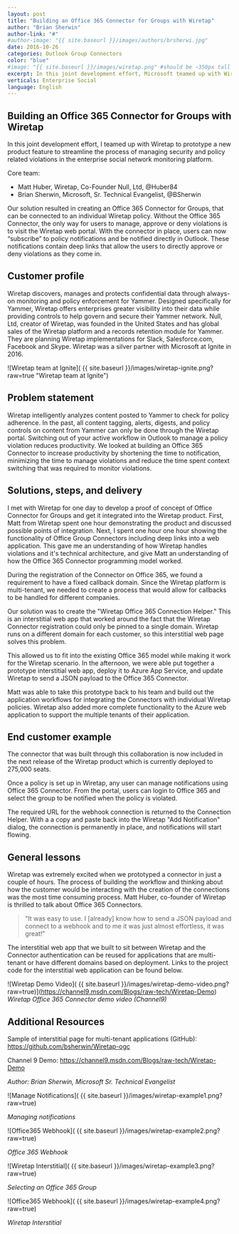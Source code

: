 ```yaml
---
layout: post
title: "Building an Office 365 Connector for Groups with Wiretap"
author: "Brian Sherwin"
author-link: "#"
#author-image: "{{ site.baseurl }}/images/authors/brsherwi.jpg"
date: 2016-10-26
categories: Outlook Group Connectors
color: "blue"
#image: "{{ site.baseurl }}/images/wiretap.png" #should be ~350px tall
excerpt: In this joint development effort, Microsoft teamed up with Wiretap to prototype a new product feature to streamline the process of managing security and policy related violations in the enterprise social network monitoring platform. In this article, we describe the development process and the outcomes.
verticals: Enterprise Social
language: English
---
```


## Building an Office 365 Connector for Groups with Wiretap ##

In this joint development effort, I teamed up with Wiretap to prototype a new product feature to streamline the process of managing security and policy related violations in the enterprise social network monitoring platform. 

Core team:

- Matt Huber, Wiretap, Co-Founder Null, Ltd, @Huber84
- Brian Sherwin, Microsoft, Sr. Technical Evangelist, @BSherwin

Our solution resulted in creating an Office 365 Connector for Groups, that can be connected to an individual Wiretap policy. Without the Office 365 Connector, the only way for users to manage, approve or deny violations is to visit the Wiretap web portal. With the connector in place, users can now “subscribe” to policy notifications and be notified directly in Outlook. These notifications contain deep links that allow the users to directly approve or deny violations as they come in.

## Customer profile ##

Wiretap discovers, manages and protects confidential data through always-on monitoring and policy enforcement for Yammer. Designed specifically for Yammer, Wiretap offers enterprises greater visibility into their data while providing controls to help govern and secure their Yammer network. ​Null, Ltd, creator of Wiretap, was founded in the United States and has global sales of the Wiretap platform and a records retention module for Yammer. They are planning Wiretap implementations for Slack, Salesforce.com, Facebook and Skype. Wiretap was a silver partner with Microsoft at Ignite in 2016.

![Wiretap team at Ignite]( {{ site.baseurl }}/images/wiretap-ignite.png?raw=true "Wiretap team at Ignite")

## Problem statement ##

Wiretap intelligently analyzes content posted to Yammer to check for policy adherence. In the past, all content tagging, alerts, digests, and policy controls on content from Yammer can only be done through the Wiretap portal. Switching out of your active workflow in Outlook to manage a policy violation reduces productivity. We looked at building an Office 365 Connector to increase  productivity by shortening the time to notification, minimizing the time to manage violations and reduce the time spent context switching that was required to monitor violations.

## Solutions, steps, and delivery ##

I met with Wiretap for one day to develop a proof of concept of Office Connector for Groups and get it integrated into the Wiretap product. First, Matt from Wiretap spent one hour demonstrating the product and discussed possible points of integration. Next, I spent one hour one hour showing the functionality of Office Group Connectors including deep links into a web application. This gave me an understanding of how Wiretap handles violations and it's technical architecture, and give Matt an understanding of how the Office 365 Connector programming model worked.

During the registration of the Connector on Office 365, we found a requirement to have a fixed callback domain. Since the Wiretap platform is multi-tenant, we needed to create a process that would allow for callbacks to be handled for different companies. 

Our solution was to create the "Wiretap Office 365 Connection Helper." This is an interstitial web app that worked around the fact that the Wiretap Connector registration could only be pinned to a single domain. Wiretap runs on a different domain for each customer, so this interstitial web page solves this problem.

This allowed us to fit into the existing Office 365 model while making it work for the Wiretap scenario. In the afternoon, we were able put together a prototype interstitial web app, deploy it to Azure App Service, and update Wiretap to send a JSON payload to the Office 365 Connector.

Matt was able to take this prototype back to his team and build out the application workflows for integrating the Connectors with individual Wiretap policies. Wiretap also added more complete functionality to the Azure web application to support the multiple tenants of their application.

## End customer example ##

The connector that was built through this collaboration is now included in the next release of the Wiretap product which is currently deployed to 275,000 seats.

Once a policy is set up in Wiretap, any user can manage notifications using Office 365 Connector. From the portal, users can login to Office 365 and select the group to be notified when the policy is violated.

The required URL for the webhook connection is returned to the Connection Helper. With a a copy and paste back into the Wiretap "Add Notification" dialog, the connection is permanently in place, and notifications will start flowing. 

## General lessons ##

Wiretap was extremely excited when we prototyped a connector in just a couple of hours. The process of building the workflow and thinking about how the customer would be interacting with the creation of the connections was the most time consuming process. Matt Huber, co-founder of Wiretap is thrilled to talk about Office 365 Connectors. 

>“It was easy to use. I [already] know how to send a JSON payload and connect to a webhook and to me it was just almost effortless, it was great!"

The interstitial web app that we built to sit between Wiretap and the Connector authentication can be reused for applications that are multi-tenant or have different domains based on deployment. Links to the project code for the interstitial web application can be found below.

![Wiretap Demo Video]( {{ site.baseurl }}/images/wiretap-demo-video.png?raw=true)](https://channel9.msdn.com/Blogs/raw-tech/Wiretap-Demo)
*Wiretap Office 365 Connector demo video (Channel9)*

## Additional Resources ##

Sample of interstitial page for multi-tenant applications (GitHub):
<https://github.com/bsherwin/Wiretap-ogc>

Channel 9 Demo:
<https://channel9.msdn.com/Blogs/raw-tech/Wiretap-Demo>

*Author: Brian Sherwin, Microsoft Sr. Technical Evangelist* 

![Manage Notifications]( {{ site.baseurl }}/images/wiretap-example1.png?raw=true)

*Managing notifications*

![Office365 Webhook]( {{ site.baseurl }}/images/wiretap-example2.png?raw=true)

*Office 365 Webhook*

![Wiretap Interstitial]( {{ site.baseurl }}/images/wiretap-example3.png?raw=true)

*Selecting an Office 365 Group*

![Office365 Webhook]( {{ site.baseurl }}/images/wiretap-example4.png?raw=true)

*Wiretap Interstitial*



